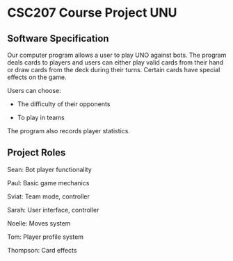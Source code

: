 # CSC207 Course Project UNU

## Software Specification

Our computer program allows a user to play UNO against bots. The program deals cards to players and users can either play valid cards from their hand or draw cards from the deck during their turns. Certain cards have special effects on the game.

Users can choose:

- The difficulty of their opponents

- To play in teams

The program also records player statistics.

## Project Roles

Sean: Bot player functionality

Paul: Basic game mechanics

Sviat: Team mode, controller

Sarah: User interface, controller

Noelle: Moves system

Tom: Player profile system

Thompson: Card effects
